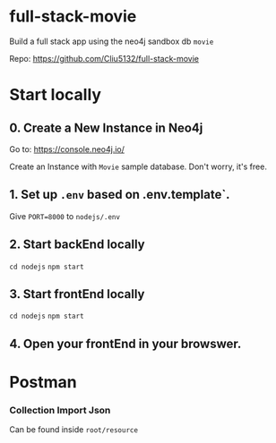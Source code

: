 # full-stack-movie
Build a full stack app using the neo4j sandbox db `movie`

Repo: https://github.com/Cliu5132/full-stack-movie

# Start locally

## 0. Create a New Instance in Neo4j

Go to: https://console.neo4j.io/

Create an Instance with `Movie` sample database. Don't worry, it's free.

## 1. Set up `.env` based on .env.template`.

Give `PORT=8000` to `nodejs/.env`

## 2. Start backEnd locally
`cd nodejs`
`npm start`

## 3. Start frontEnd locally
`cd nodejs`
`npm start`

## 4. Open your frontEnd in your browswer.

# Postman 
### Collection Import Json
Can be found inside `root/resource`
